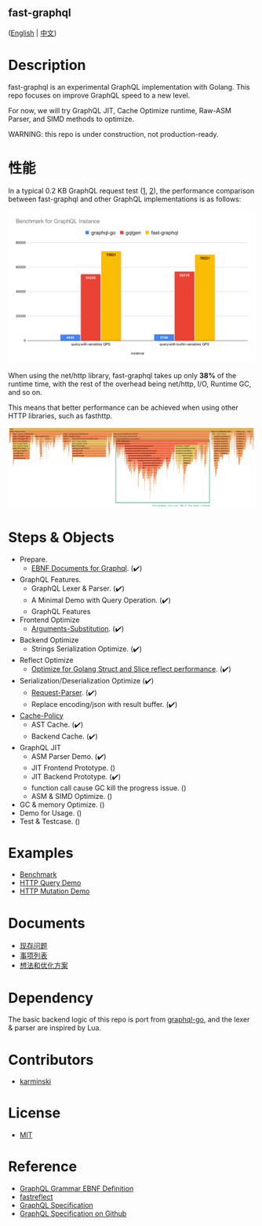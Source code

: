 fast-graphql
------------

([English](./README.md) | [中文](./README-zh-CN.md))


# Description

fast-graphql is an experimental GraphQL implementation with Golang. This repo focuses on improve GraphQL speed to a new level.    

For now, we will try GraphQL JIT, Cache Optimize runtime, Raw-ASM Parser, and SIMD methods to optimize.    

WARNING: this repo is under construction, not production-ready.  

# 性能

In a typical 0.2 KB GraphQL request test ([1](./DOCUMENTS/benchmark-example-request-with-builtin-variables.graphql), [2](./DOCUMENTS/benchmark-example-request-with-query-variables.graphql)), the performance comparison between fast-graphql and other GraphQL implementations is as follows:  

![Benchmark-for-GraphQL-Instance](./DOCUMENTS/assets/images/Benchmark-for-GraphQL-Instance.svg)

When using the net/http library, fast-graphql takes up only **38%** of the runtime time, with the rest of the overhead being net/http, I/O, Runtime GC, and so on.  

This means that better performance can be achieved when using other HTTP libraries, such as fasthttp.    

![fast-graphql-flamegraph-alpha1](./DOCUMENTS/assets/images/fast-graphql-flamegraph-alpha1.png)


# Steps & Objects

- Prepare.
  - [EBNF Documents for Graphql](https://github.com/karminski/graphql-grammar-ebnf-definition). (✔️)
- GraphQL Features.
  - GraphQL Lexer & Parser. (✔️)
  - A Minimal Demo with Query Operation. (✔️)
  - GraphQL Features
- Frontend Optimize
  - [Arguments-Substitution](./DOCUMENTS/Arguments-Substitution-CN.md). (✔️)
- Backend Optimize
  - Strings Serialization Optimize. (✔️)
- Reflect Optimize
  - [Optimize for Golang Struct and Slice reflect performance](https://github.com/karminski/fastreflect). (✔️)
- Serialization/Deserialization Optimize (✔️)
  - [Request-Parser](./DOCUMENTS/Request-Parser-CN.md). (✔️)
  - Replace encoding/json with result buffer. (✔️)
- [Cache-Policy](./DOCUMENTS/Cache-Policy-CN.md) 
  - AST Cache. (✔️)
  - Backend Cache. (✔️)
- GraphQL JIT
  - ASM Parser Demo. (✔️)
  - JIT Frontend Prototype. ()
  - JIT Backend Prototype. (✔️)
  - function call cause GC kill the progress issue. ()
  - ASM & SIMD Optimize. ()
- GC & memory Optimize. ()
- Demo for Usage. ()
- Test & Testcase. ()

# Examples

- [Benchmark](./src/cmd/flamegraph/main.go)
- [HTTP Query Demo](./src/cmd/http-query-example/main.go)
- [HTTP Mutation Demo](./src/cmd/http-mutation-example/main.go)


# Documents

- [现存问题](./DOCUMENTS/Issues/)
- [事项列表](./DOCUMENTS/TODO-List.md)
- [想法和优化方案](./DOCUMENTS/Ideas.md)

# Dependency

The basic backend logic of this repo is port from [graphql-go](https://github.com/graphql-go/graphql), and the lexer & parser are inspired by Lua.

# Contributors

- [karminski](https://github.com/karminski)

# License

- [MIT](./LICENSE)

# Reference

- [GraphQL Grammar EBNF Definition](https://github.com/karminski/graphql-grammar-ebnf-definition)
- [fastreflect](https://github.com/karminski/fastreflect)
- [GraphQL Specification](http://spec.graphql.org/)
- [GraphQL Specification on Github](https://github.com/graphql/graphql-spec)